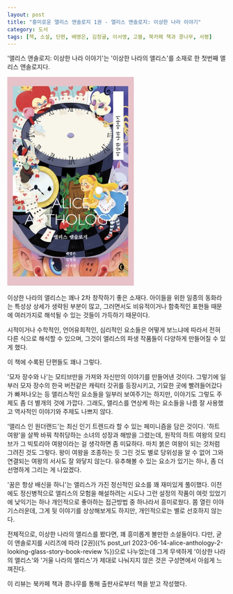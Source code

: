 ```yaml
---
layout: post
title: "흥미로운 앨리스 앤솔로지 1권 - 앨리스 앤솔로지: 이상한 나라 이야기"
category: 도서
tags: [책, 소설, 단편, 배명은, 김청귤, 이서영, 고블, 북카페 책과 콩나무, 서평]
---
```


'앨리스 앤솔로지: 이상한 나라 이야기'는
'이상한 나라의 앨리스'를 소재로 한 첫번째 앨리스 앤솔로지다.

![표지](/images/book/alice-anthology-1-wonderland-story-book-h480.jpg)

이상한 나라의 앨리스는 꽤나 2차 창작하기 좋은 소재다.
아이들을 위한 일종의 동화라는 특성상 상세가 생략된 부분이 많고,
그러면서도 비유적이거나 함축적인 표현들 때문에 여러가지로 해석될 수 있는 것들이 가득하기 때문이다.

시적이거나 수학적인, 언어유희적인, 심리적인 요소들은
어떻게 보느냐에 따라서 전혀 다른 식으로 해석할 수 있으며,
그것이 앨리스의 파생 작품들이 다양하게 만들어질 수 있게 했다.

이 책에 수록된 단편들도 꽤나 그렇다.

'모자 장수와 나'는 모티브만을 가져와 자신만의 이야기를 만들어낸 것이다.
그렇기에 일부러 모자 장수의 한국 버전같은 캐릭터 갓귀를 등장시키고,
기묘한 곳에 빨려들어갔다가 빠져나오는 등
앨리스적인 요소들을 일부러 보여주기는 하지만,
이야기도 그렇도 주제도 좀 더 별개의 것에 가깝다.
그래도, 앨리스를 연상케 하는 요소들을 나름 잘 사용했고
역사적인 이야기와 주제도 나쁘지 않다.

'앨리스 인 원더랜드'는 최신 인기 트렌드라 할 수 있는 페미니즘을 담은 것이다.
'하트 여왕'을 살짝 바꿔 착취당하는 소녀의 성장과 해방을 그렸는데,
원작의 하트 여왕의 모티브가 그 빅토리아 여왕이라는 걸 생각하면 좀 미묘하다.
마치 붉은 여왕이 되는 것처럼 그려진 것도 그렇다.
왕이 여왕을 조종하는 듯 그린 것도 별로 당위성을 알 수 없어
그와 연결되는 여왕의 서사도 잘 와닿지 않는다.
유추해볼 수 있는 요소가 있기는 하나,
좀 더 선명하게 그리는 게 나았겠다.

<!--
왕은 새 앨리스를 여왕으로 삼고싶어서 현 여왕을 내치려 하며,
이런 일이 빈번히 일어난 것을 짐작케 한다.
왕이 여자를 탐하고, 그렇기에 언제든 갈아치울 명분을 쌓으려 여왕을 그렇게 만드는 거라고도 볼 수 있다.
그러나, 그렇게 끼워맞추면 단순히 왕비가 아니라 여왕으로서 권력까지 쥐게 한 것은 더 이해할 수 없다.
-->

'꿈은 항상 배신을 하니'는
앨리스가 가진 정신적인 요소를 꽤 재미있게 풀이했다.
이전에도 정신병적으로 앨리스의 모험을 해설하려는 시도나
그런 설정의 작품이 여럿 있었기에 낮익기는 하나
개인적으로 좋아하는 접근방법 중 하나라서 흥미로웠다.
쫌 열린 이야기스러운데, 그게 뒷 이야기를 상상해보게도 하지만, 개인적으로는 별로 선호하지 않는다.

전체적으로, 이상한 나라의 앨리스를 봤다면,
꽤 흥미롭게 볼만한 소설들이다.
다만, 굳이 앤솔로지를 시리즈에 따라 [2권]({% post_url 2023-06-14-alice-anthology-2-looking-glass-story-book-review %})으로 나누었는데
그게 무색하게 '이상한 나라의 앨리스'와 '거울 나라의 앨리스'가 제대로 나눠지지 않은 것은
구성면에서 아쉽게 느껴진다.



<div class="im im-info">
이 리뷰는 북카페 책과 콩나무를 통해 출판사로부터 책을 받고 작성했다.
</div>
